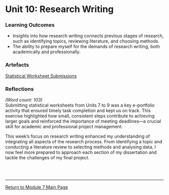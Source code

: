 # Unit 10: Research Writing

### Learning Outcomes
 - Insights into how research writing connects previous stages of research, such as identifying topics, reviewing literature, and choosing methods.
 - The ability to prepare myself for the demands of research writing, both academically and professionally.

### Artefacts 
[Statistical Worksheet Submissions](RMPP_Unit10_Activity.md)


### Reflections
_(Word count: 103)_ <br>
Submitting statistical worksheets from Units 7 to 9 was a key e-portfolio activity that ensured timely task completion and kept us on track. This exercise highlighted how small, consistent steps contribute to achieving larger goals and reinforced the importance of meeting deadlines—a crucial skill for academic and professional project management.

This week’s focus on research writing enhanced my understanding of integrating all aspects of the research process. From identifying a topic and conducting a literature review to selecting methods and analysing data, I now feel more prepared to approach each section of my dissertation and tackle the challenges of my final project.

<br><br>

--- 

[Return to Module 7 Main Page](RMPP_main.md)
